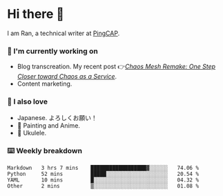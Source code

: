 # Hi there 👋

I am Ran, a technical writer at [PingCAP](https://pingcap.com/).

### 📝 I'm currently working on

- Blog transcreation. My recent post 👉[*Chaos Mesh Remake: One Step Closer toward Chaos as a Service*](https://pingcap.com/blog/chaos-mesh-remake-one-step-closer-toward-chaos-as-a-service).
- Content marketing.

### 🤠 I also love

- Japanese. よろしくお願い！ 
- 🎨 Painting and Anime. 
- 🎸 Ukulele.

### ⌨️ Weekly breakdown

<!--START_SECTION:waka-->
```text
Markdown   3 hrs 7 mins    ██████████████████▓░░░░░░   74.06 % 
Python     52 mins         █████░░░░░░░░░░░░░░░░░░░░   20.54 % 
YAML       10 mins         █░░░░░░░░░░░░░░░░░░░░░░░░   04.32 % 
Other      2 mins          ▒░░░░░░░░░░░░░░░░░░░░░░░░   01.08 % 
```
<!--END_SECTION:waka-->
